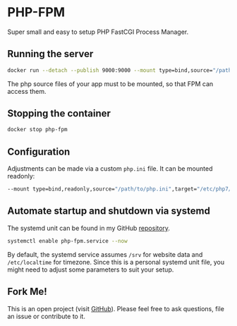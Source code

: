 # PHP-FPM
Super small and easy to setup PHP FastCGI Process Manager.

## Running the server
```bash
docker run --detach --publish 9000:9000 --mount type=bind,source="/path/to/app",target="/path/to/app" --name php-fpm hetsh/php-fpm
```
The php source files of your app must to be mounted, so that FPM can access them.

## Stopping the container
```bash
docker stop php-fpm
```

## Configuration
Adjustments can be made via a custom `php.ini` file. It can be mounted readonly:
```bash
--mount type=bind,readonly,source="/path/to/php.ini",target="/etc/php7/php.ini"
```

## Automate startup and shutdown via systemd
The systemd unit can be found in my GitHub [repository](https://github.com/Hetsh/docker-php-fpm).
```bash
systemctl enable php-fpm.service --now
```
By default, the systemd service assumes `/srv` for website data and `/etc/localtime` for timezone.
Since this is a personal systemd unit file, you might need to adjust some parameters to suit your setup.

## Fork Me!
This is an open project (visit [GitHub](https://github.com/Hetsh/docker-php-fpm)).
Please feel free to ask questions, file an issue or contribute to it.